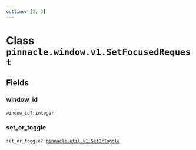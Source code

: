```yaml
---
outline: [2, 3]
---
```


# Class `pinnacle.window.v1.SetFocusedRequest`




## Fields

### window_id <Badge type="danger" text="nullable" />

`window_id?`: <code>integer</code>



### set_or_toggle <Badge type="danger" text="nullable" />

`set_or_toggle?`: <code><a href="/lua-reference/enums/pinnacle.util.v1.SetOrToggle">pinnacle.util.v1.SetOrToggle</a></code>




